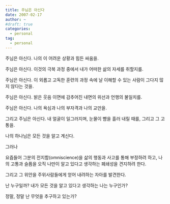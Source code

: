 ```yaml
---
title: 주님은 아신다
date: 2007-02-17
author: ~
#draft: true
categories:
  - personal
tag:
  - personal
---
```




주님은 아신다. 나의 이 어려운 상황과 힘든 싸움을.

주님은 아신다. 이것의 극복 과정 중에서 내가 어떠한 삶의 자세를 취할지를.

주님은 아신다. 이 외롭고 고독한 훈련의 과정 속에 날 이해할 수 있는 사람이 그다지 많지 않다는 것을.

주님은 아신다. 밝은 웃음 이면에 감추어진 내면의 위선과 언행의 불일치를.

주님은 아신다. 나의 욕심과 나의 부자격과 나의 교만을. 

그리고 주님은 아신다. 내 얼굴이 일그러지며, 눈물이 뺨을 흘러 내릴 때를, 그리고 그 고통을.

나의 하나님은 모든 것을 알고 계신다.

그러나

요즘들어 그분의 전지함(omniscience)을 삶의 행동과 사고를 통해 부정하려 하고,  나의 고통과 슬픔을 오직 나만이 알고 있다고 생각하는 폐쇄성을 견지하려 한다.

그리고 그 위안을 주위사람들에게 얻어 내려하는 자아를 발견한다.

난 누구일까? 내가 모든 것을 알고 있다고 생각하는 나는 누구인가?

정말, 정말 난 무엇을 추구하고 있는가?



 






